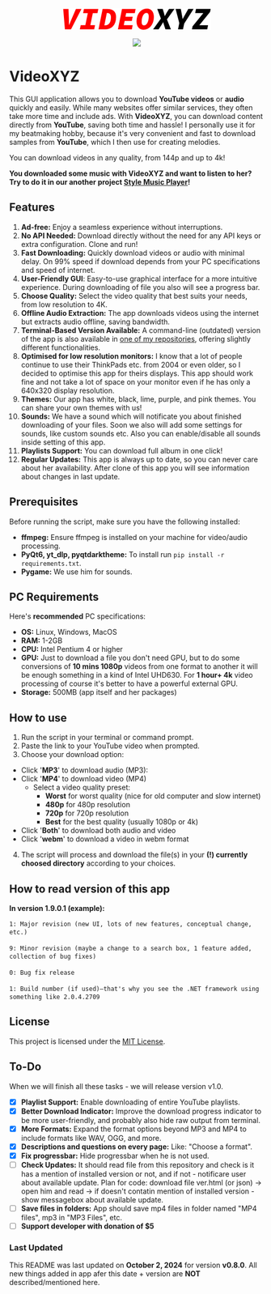 <p align="center">
  <img src="VideoXYZ_logo.png" alt="App Logo"/>
</p>

<p align="center">
  <img src="https://img.shields.io/badge/LICENSE-MIT-green"/>
</p>

# VideoXYZ

This GUI application allows you to download **YouTube videos** or **audio** quickly and easily. While many websites offer similar services, they often take more time and include ads. With **VideoXYZ**, you can download content directly from **YouTube**, saving both time and hassle! I personally use it for my beatmaking hobby, because it's very convenient and fast to download samples from **YouTube**, which I then use for creating melodies.

You can download videos in any quality, from 144p and up to 4k!

**You downloaded some music with VideoXYZ and want to listen to her? Try to do it in our another project [Style Music Player](https://github.com/Vadkon07/Style_Music_Player)!**

## Features
1. **Ad-free:** Enjoy a seamless experience without interruptions.
2. **No API Needed:** Download directly without the need for any API keys or extra configuration. Clone and run!
3. **Fast Downloading:** Quickly download videos or audio with minimal delay. On 99% speed if download depends from your PC specifications and speed of internet.
4. **User-Friendly GUI**: Easy-to-use graphical interface for a more intuitive experience. During downloading of file you also will see a progress bar.
5. **Choose Quality:** Select the video quality that best suits your needs, from low resolution to 4K.
6. **Offline Audio Extraction:** The app downloads videos using the internet but extracts audio offline, saving bandwidth.
7. **Terminal-Based Version Available:** A command-line (outdated)  version of the app is also available in [one of my repositories](https://github.com/Vadkon07/YouTube_Downloader), offering slightly different functionalities.
8. **Optimised for low resolution monitors:** I know that a lot of people continue to use their ThinkPads etc. from 2004 or even older, so I decided to optimise this app for theirs displays. This app should work fine and not take a lot of space on your monitor even if he has only a 640x320 display resolution.
9. **Themes:** Our app has white, black, lime, purple, and pink themes. You can share your own themes with us!
10. **Sounds:** We have a sound which will notificate you about finished downloading of your files. Soon we also will add some settings for sounds, like custom sounds etc. Also you can enable/disable all sounds inside setting of this app.
11. **Playlists Support:** You can download full album in one click!
12. **Regular Updates:** This app is always up to date, so you can never care about her availability. After clone of this app you will see information about changes in last update.

## Prerequisites

Before running the script, make sure you have the following installed:

- **ffmpeg:** Ensure ffmpeg is installed on your machine for video/audio processing.
- **PyQt6, yt_dlp, pyqtdarktheme:** To install run `pip install -r requirements.txt`.
- **Pygame:** We use him for sounds.

## PC Requirements

Here's **recommended** PC specifications:

- **OS:** Linux, Windows, MacOS
- **RAM:** 1-2GB
- **CPU:** Intel Pentium 4 or higher
- **GPU:** Just to download a file you don't need GPU, but to do some conversions of **10 mins 1080p** videos from one format to another it will be enough something in a kind of Intel UHD630. For **1 hour+ 4k** video processing of course it's better to have a powerful external GPU.
- **Storage:** 500MB (app itself and her packages)

## How to use

1. Run the script in your terminal or command prompt.
2. Paste the link to your YouTube video when prompted.
3. Choose your download option:
- Click '**MP3**' to download audio (MP3):
- Click '**MP4**' to download video (MP4)
    - Select a video quality preset:
        - **Worst** for worst quality (nice for old computer and slow internet)
        - **480p** for 480p resolution
        - **720p** for 720p resolution
        - **Best** for the best quality (usually 1080p or 4k)
- Click '**Both**' to download both audio and video
- Click '**webm**' to download a video in webm format

4. The script will process and download the file(s) in your **(!) currently choosed directory** according to your choices.

## How to read version of this app

**In version 1.9.0.1 (example):**

    1: Major revision (new UI, lots of new features, conceptual change, etc.)

    9: Minor revision (maybe a change to a search box, 1 feature added, collection of bug fixes)

    0: Bug fix release

    1: Build number (if used)—that's why you see the .NET framework using something like 2.0.4.2709

## License

This project is licensed under the [MIT License](./LICENSE).

## To-Do

When we will finish all these tasks - we will release version v1.0.

- [x] **Playlist Support:** Enable downloading of entire YouTube playlists.
- [x] **Better Download Indicator:** Improve the download progress indicator to be more user-friendly, and probably also hide raw output from terminal.
- [x] **More Formats:** Expand the format options beyond MP3 and MP4 to include formats like WAV, OGG, and more.
- [x] **Descriptions and questions on every page:** Like: "Choose a format".
- [x] **Fix progressbar:** Hide progressbar when he is not used.
- [ ] **Check Updates:** It should read file from this repository and check is it has a mention of installed version or not, and if not - notificare user about available update. Plan for code: download file ver.html (or json) -> open him and read -> if doesn't contatin mention of installed version - show messagebox about available update.
- [ ] **Save files in folders:** App should save mp4 files in folder named "MP4 files", mp3 in "MP3 Files", etc.
- [ ] **Support developer with donation of $5**
</details>

### Last Updated
This README was last updated on **October 2, 2024** for version **v0.8.0**. All new things added in app afer this date + version are **NOT** described/mentioned here.
